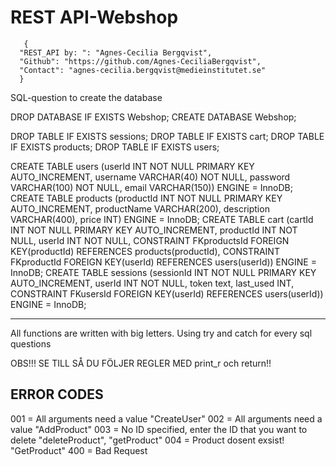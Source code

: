 # REST API-Webshop

       {
      "REST_API by: ": "Agnes-Cecilia Bergqvist",
      "Github": "https://github.com/Agnes-CeciliaBergqvist",
      "Contact": "agnes-cecilia.bergqvist@medieinstitutet.se"
      }


SQL-question to create the database 

DROP DATABASE IF EXISTS Webshop; 
CREATE DATABASE Webshop;

DROP TABLE IF EXISTS sessions; 
DROP TABLE IF EXISTS cart; 
DROP TABLE IF EXISTS products; 
DROP TABLE IF EXISTS users;

CREATE TABLE users (userId INT NOT NULL PRIMARY KEY AUTO_INCREMENT, username VARCHAR(40) NOT NULL, password VARCHAR(100) NOT NULL, email VARCHAR(150)) ENGINE = InnoDB; 
CREATE TABLE products (productId INT NOT NULL PRIMARY KEY AUTO_INCREMENT, productName VARCHAR(200), description VARCHAR(400), price INT) ENGINE = InnoDB; 
CREATE TABLE cart (cartId INT NOT NULL PRIMARY KEY AUTO_INCREMENT, productId INT NOT NULL, userId INT NOT NULL, CONSTRAINT FKproductsId FOREIGN KEY(productId) REFERENCES products(productId), CONSTRAINT FKproductId FOREIGN KEY(userId) REFERENCES users(userId)) ENGINE = InnoDB; 
CREATE TABLE sessions (sessionId INT NOT NULL PRIMARY KEY AUTO_INCREMENT, userId INT NOT NULL, token text, last_used INT, CONSTRAINT FKusersId FOREIGN KEY(userId) REFERENCES users(userId)) ENGINE = InnoDB; 

***********
All functions are written with big letters. 
Using try and catch for every sql questions 

OBS!!! SE TILL SÅ DU FÖLJER REGLER MED print_r och return!! 


ERROR CODES
------
001 = All arguments need a value "CreateUser" 
002 = All arguments need a value "AddProduct" 
003 = No ID specified, enter the ID that you want to delete "deleteProduct", "getProduct"
004 = Product dosent exsist! "GetProduct"
400 =  Bad Request



     
